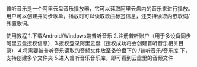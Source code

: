 普听音乐是一个阿里云盘音乐播放器，它可以读取阿里云盘内的音乐来进行播放。 用户可以创建并同步歌单，播放时可以读取歌曲标签信息，还支持读取内嵌歌词/外置歌词。

使用教程
1.下载Android/Windows端普听音乐
2.注册普听账户（用于多设备同步阿里云盘授权信息）
3.授权登录阿里云盘（授权成功将会创建普听音乐相关目录）
4.将需要被普听音乐读取的音频文件放至备份盘下的 /普听音乐/音乐库 下，支持创建多个文件夹
5.进入普听音乐音乐库，即可看到云盘里的音频文件
